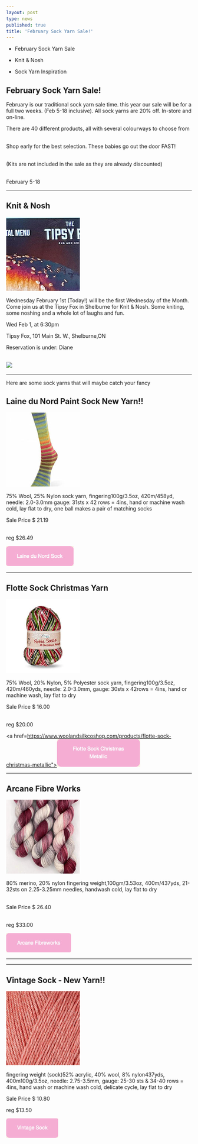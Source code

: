 ```yaml
---
layout: post
type: news
published: true
title: 'February Sock Yarn Sale!'
---
```


- February Sock Yarn Sale

- Knit & Nosh

- Sock Yarn Inspiration

<h2>February Sock Yarn Sale!</h2>
<p>February is our traditional sock yarn sale time. this year our sale will be for a full two weeks. (Feb 5-18 inclusive). All sock yarns are 20% off. In-store and on-line.

There are 40 different products, all with several colourways to choose from<br /><br />

Shop early for the best selection. These babies go out the door FAST!<br /><br />

(Kits are not included in the sale as they are already discounted)<br /><br />

February 5-18</p>
<hr />

<h2>Knit & Nosh</h2>
<p><a href="https://tipsyfoxpub.com/menuqr/"><img src="/img/tipsyfox.jpg"></a><br />

Wednesday February 1st (Today!) will be the first Wednesday of the Month. Come join us at the Tipsy Fox in Shelburne for Knit & Nosh. Some kniting, some noshing and a whole lot of laughs and fun.

Wed Feb 1, at 6:30pm

Tipsy Fox, 101 Main St. W., Shelburne,ON

Reservation is under: Diane

<br />
 <a href="https://tipsyfoxpub.com/menuqr/"><img src="/img/btn_tipsy_val.png"></a></p>

<hr />
<h2Sock Yarn Inspiration</h2>
<p>Here are some sock yarns that will maybe catch your fancy</p>

<h2> Laine du Nord Paint Sock New Yarn!!</h2>
<p><a href="https://www.woolandsilkcoshop.com/products/laines-du-nord-paint-sock"><img src="/img/laine.jpg"></a> <br />

75% Wool, 25% Nylon sock yarn, fingering100g/3.5oz, 420m/458yd, needle: 2.0-3.0mm gauge: 31sts x 42 rows = 4ins, hand or machine wash cold, lay flat to dry, one ball makes a pair of matching socks

Sale Price $ 21.19<br /><br />

reg $26.49<br />

<a href="https://www.woolandsilkcoshop.com/products/wool-addicts-footprints"><img src="/img/btn_laine.jpg"></a></p>

<hr />
<h2> Flotte Sock Christmas Yarn</h2>
<p><a href="https://www.woolandsilkcoshop.com/products/flotte-sock-christmas-metallic"><img src="/img/flotte.jpg"></a> <br />

75% Wool, 20% Nylon, 5% Polyester sock yarn, fingering100g/3.5oz, 420m/460yds, needle: 2.0-3.0mm, gauge: 30sts x 42rows = 4ins, hand or machine wash, lay flat to dry

Sale Price $ 16.00<br /><br />

reg $20.00<br />

<a href=https://www.woolandsilkcoshop.com/products/flotte-sock-christmas-metallic"><img src="/img/btn_flotte.jpg"></a></p>

<hr />
<h2> Arcane Fibre Works</h2>
<p><a href="https://www.woolandsilkcoshop.com/products/80-20-merino-nylon-fingering"><img src="/img/arcane_new.jpg"></a> <br />

80% merino, 20% nylon fingering weight,100gm/3.53oz, 400m/437yds, 21-32sts on 2.25-3.25mm needles, handwash cold, lay flat to dry<br /><br />

Sale Price $ 26.40<br /><br />

reg $33.00<br />

<a href="https://www.woolandsilkcoshop.com/products/80-20-merino-nylon-fingering"><img src="/img/btn_arcane.jpg"></a></p>

<hr />     
    <hr />
<h2>Vintage Sock - New Yarn!!</h2>
<p><a href="https://www.woolandsilkcoshop.com/products/vintage-sock"><img src="/img/vintage_sock.jpg"></a> <br />

fingering weight (sock)52% acrylic, 40% wool, 8% nylon437yds, 400m100g/3.5oz, needle: 2.75-3.5mm, gauge: 25-30 sts & 34-40 rows = 4ins, hand wash or machine wash cold, delicate cycle, lay flat to dry

Sale Price $ 10.80

reg $13.50<br />

<a href="https://www.woolandsilkcoshop.com/products/vintage-sock"><img src="/img/btn_vintage_sock.jpg"></a></p>
                                                                                                            
